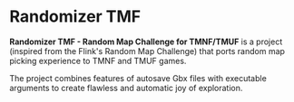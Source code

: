 # Randomizer TMF

**Randomizer TMF - Random Map Challenge for TMNF/TMUF** is a project (inspired from the Flink's Random Map Challenge) that ports random map picking experience to TMNF and TMUF games.

The project combines features of autosave Gbx files with executable arguments to create flawless and automatic joy of exploration.